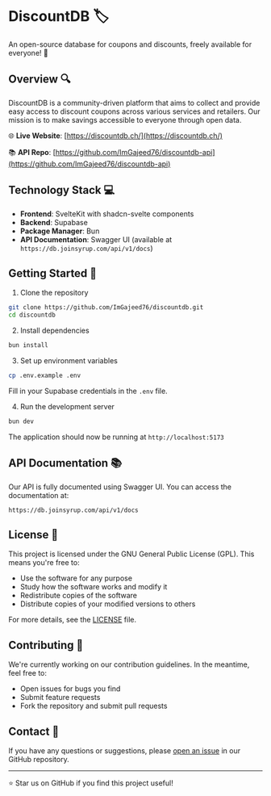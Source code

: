 # DiscountDB 🏷️

An open-source database for coupons and discounts, freely available for everyone! 🎉

## Overview 🔍

DiscountDB is a community-driven platform that aims to collect and provide easy access to discount coupons across
various services and retailers. Our mission is to make savings accessible to everyone through open data.

🌐 **Live Website**: [https://discountdb.ch/](https://discountdb.ch/)

📚 **API Repo**: [https://github.com/ImGajeed76/discountdb-api](https://github.com/ImGajeed76/discountdb-api)

## Technology Stack 💻

- **Frontend**: SvelteKit with shadcn-svelte components
- **Backend**: Supabase
- **Package Manager**: Bun
- **API Documentation**: Swagger UI (available at `https://db.joinsyrup.com/api/v1/docs`)

## Getting Started 🚀

1. Clone the repository

```bash
git clone https://github.com/ImGajeed76/discountdb.git
cd discountdb
```

2. Install dependencies

```bash
bun install
```

3. Set up environment variables

```bash
cp .env.example .env
```

Fill in your Supabase credentials in the `.env` file.

4. Run the development server

```bash
bun dev
```

The application should now be running at `http://localhost:5173`

## API Documentation 📚

Our API is fully documented using Swagger UI. You can access the documentation at:

```
https://db.joinsyrup.com/api/v1/docs
```

## License 📜

This project is licensed under the GNU General Public License (GPL). This means you're free to:

- Use the software for any purpose
- Study how the software works and modify it
- Redistribute copies of the software
- Distribute copies of your modified versions to others

For more details, see the [LICENSE](LICENSE) file.

## Contributing 🤝

We're currently working on our contribution guidelines. In the meantime, feel free to:

- Open issues for bugs you find
- Submit feature requests
- Fork the repository and submit pull requests

## Contact 📧

If you have any questions or suggestions, please [open an issue](https://github.com/ImGajeed76/discountdb/issues) in our
GitHub repository.

---

⭐ Star us on GitHub if you find this project useful!
